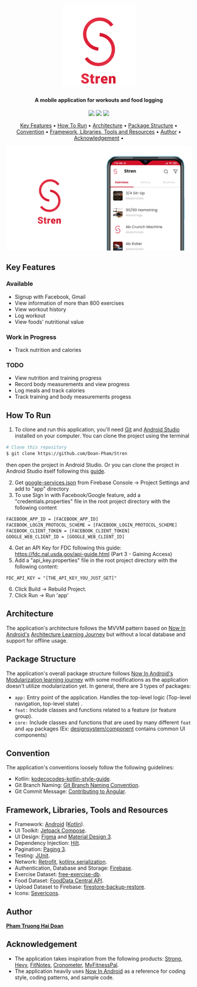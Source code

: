 <h1 align="center">
  <img src="assets/Stren_Logo.png" alt="App logo" width="200">
</h1>

<h4 align="center">A mobile application for workouts and food logging</h4>

<p align="center">
    <img src ="https://img.shields.io/github/contributors/Doan-Pham/Stren">
    <img src ="https://img.shields.io/github/last-commit/Doan-Pham/Stren">
    <img src="https://img.shields.io/github/repo-size/Doan-Pham/Stren">
</p>

<p align="center">
  <a href="#key-features">Key Features</a> •
  <a href="#how-to-run">How To Run</a> •
  <a href="#architecture">Architecture</a> •
  <a href="#package-structure">Package Structure</a> •
  <a href="#convention">Convention</a> •
  <a href="#framework-libraries-tools-and-resources">Framework, Libraries, Tools and Resources</a> •
  <a href="#author">Author</a> •
  <a href="#acknowledgement">Acknowledgement</a> •
</p>

![screenshot](assets/Stren_Showcase.png)

## Key Features
### Available
* Signup with Facebook, Gmail
* View information of more than 800 exercises
* View workout history
* Log workout
* View foods' nutritional value
### Work in Progress
* Track nutrition and calories
### TODO
* View nutrition and training progress
* Record body measurements and view progress
* Log meals and track calories
* Track training and body measurements progess

## How To Run

1. To clone and run this application, you'll need [Git](https://git-scm.com) and [Android Studio](https://developer.android.com/studio/install) installed on your computer. 
You can clone the project using the terminal 

```bash
# Clone this repository
$ git clone https://github.com/Doan-Pham/Stren
```

then open the project in Android Studio. Or you can clone the project in Android Studio itself following this [guide](https://www.geeksforgeeks.org/how-to-clone-android-project-from-github-in-android-studio/).

2. Get [google-services.json](https://console.firebase.google.com/u/2/project/stren-55f4e/settings/general/android:com.haidoan.android.stren) from Firebase Console -> Project Settings and add to "app" directory
3. To use Sign in with Facebook/Google feature, add a "credentials.properties" file in the root project directory with the following content

```
FACEBOOK_APP_ID = [FACEBOOK_APP_ID]
FACEBOOK_LOGIN_PROTOCOL_SCHEME = [FACEBOOK_LOGIN_PROTOCOL_SCHEME]
FACEBOOK_CLIENT_TOKEN = [FACEBOOK_CLIENT_TOKEN]
GOOGLE_WEB_CLIENT_ID = [GOOGLE_WEB_CLIENT_ID]
```
4. Get an API Key for FDC following this guide: https://fdc.nal.usda.gov/api-guide.html (Part 3 - Gaining Access)
5. Add a "api_key.properties" file in the root project directory with the following content:
```
FDC_API_KEY = "[THE_API_KEY_YOU_JUST_GET]"
```
6. Click Build -> Rebuild Project.
7. Click Run -> Run 'app'

## Architecture
The application's architecture follows the MVVM pattern based on [Now In Android's](https://github.com/android/nowinandroid/tree/main) [Architecture Learning Journey](https://github.com/android/nowinandroid/blob/main/docs/ArchitectureLearningJourney.md) but without a local database and support for offline usage.

## Package Structure
The application's overall package structure follows [Now In Android's](https://github.com/android/nowinandroid/tree/main) [Modularization learning journey](https://github.com/android/nowinandroid/blob/main/docs/ModularizationLearningJourney.md)
with some modifications as the application doesn't utilize modularization yet.
In general, there are 3 types of packages:
* `app:` Entry point of the application. Handles the top-level logic (Top-level navigation, top-level state) .
* `feat:` Include classes and functions related to a feature (or feature group).
* `core:` Include classes and functions that are used by many different `feat` and `app` packages (Ex: [designsystem/component](https://github.com/Doan-Pham/Stren/tree/README/app/src/main/java/com/haidoan/android/stren/core/designsystem/component) contains common UI components)

## Convention
The application's conventions loosely follow the following guidelines:
- Kotlin: [kodecocodes-kotlin-style-guide](https://github.com/kodecocodes/kotlin-style-guide).
- Git Branch Naming: [Git Branch Naming Convention](https://dev.to/couchcamote/git-branching-name-convention-cch).
- Git Commit Message: [Contributing to Angular](https://github.com/angular/angular/blob/22b96b9/CONTRIBUTING.md#-commit-message-guidelines).

## Framework, Libraries, Tools and Resources
- Framework: [Android](https://www.android.com/) ([Kotlin](https://kotlinlang.org/)).
- UI Toolkit: [Jetpack Compose](https://developer.android.com/jetpack/compose?gclid=Cj0KCQjw6cKiBhD5ARIsAKXUdyb-Ol7pdUNLEEqp8HC9iHwudsHWUp-2Ppta7Kv9tT78WbryuKQEz4EaAkF9EALw_wcB&gclsrc=aw.ds).
- UI Design: [Figma](https://www.figma.com/) and [Material Design 3](https://m3.material.io/).
- Dependency Injection: [Hilt](https://dagger.dev/hilt/).
- Pagination: [Paging 3](https://developer.android.com/topic/libraries/architecture/paging/v3-overview).
- Testing: [JUnit](https://junit.org/junit4/).
- Network: [Retrofit](https://square.github.io/retrofit/), [kotlinx.serialization](https://github.com/Kotlin/kotlinx.serialization).
- Authentication, Database and Storage: [Firebase](https://firebase.google.com/).
- Exercise Dataset: [free-exercise-db](https://github.com/yuhonas/free-exercise-db).
- Food Dataset: [FoodData Central API](https://fdc.nal.usda.gov/api-guide.html).
- Upload Dataset to Firebase: [firestore-backup-restore](https://github.com/dalenguyen/firestore-backup-restore).
- Icons: [Severicons](https://www.figma.com/community/file/929620430222653376/Severicons---Essential-icon-set).

## Author
 [**Pham Truong Hai Doan**](https://github.com/Doan-Pham)

## Acknowledgement
  - The application takes inspiration from the following products: [Strong](https://www.strong.app/), [Hevy](https://www.hevyapp.com/), [FitNotes](http://www.fitnotesapp.com/), [Cronometer](https://cronometer.com/), [MyFitnessPal](https://www.myfitnesspal.com/).
  - The application heavily uses [Now In Android](https://github.com/android/nowinandroid) as a reference for coding style, coding patterns, and sample code.
  
